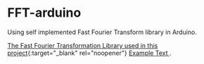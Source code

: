 # FFT-arduino
Using self implemented Fast Fourier Transform library in Arduino.

[The Fast Fourier Transformation Library used in this project](https://github.com/Yuyu378/FFT-msvc){:target="_blank" rel="noopener"}
<a href="https://example.com" target="_blank" rel="noopener"><span>Example Text</span> </a>.
